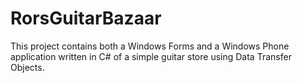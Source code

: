 # RorsGuitarBazaar
This project contains both a Windows Forms and a Windows Phone application written in C# of a simple guitar store using Data Transfer Objects.

